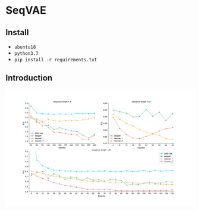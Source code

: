 # SeqVAE

## Install
- `ubuntu18`
- `python3.7`
- `pip install -r requirements.txt`

## Introduction

![](save/comparison.svg)